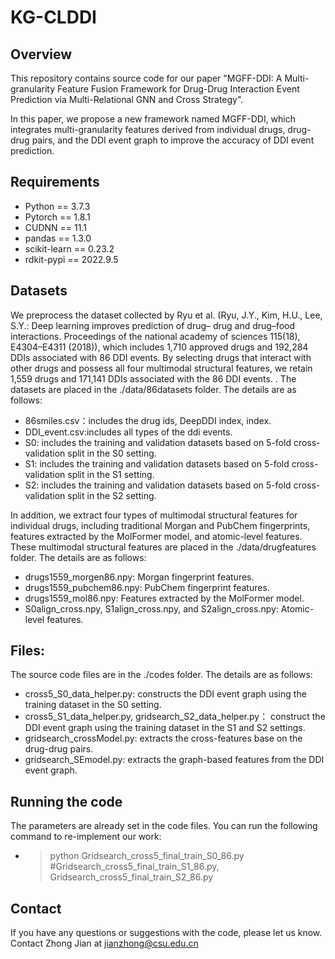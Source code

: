 # KG-CLDDI

## Overview

This repository contains source code for our paper "MGFF-DDI: A Multi-granularity Feature Fusion Framework for Drug-Drug Interaction Event Prediction via Multi-Relational GNN and Cross Strategy".

In this paper, we propose a new framework named MGFF-DDI, which integrates multi-granularity features derived from individual drugs, drug-drug pairs, and the DDI event graph to improve the accuracy of DDI event prediction. 

## Requirements

* Python == 3.7.3
* Pytorch == 1.8.1
* CUDNN == 11.1
* pandas == 1.3.0
* scikit-learn == 0.23.2
* rdkit-pypi == 2022.9.5
  
## Datasets
We preprocess the dataset collected by Ryu et al. (Ryu, J.Y., Kim, H.U., Lee, S.Y.: Deep learning improves prediction of drug–
drug and drug–food interactions. Proceedings of the national academy of sciences
115(18), E4304–E4311 (2018)), which includes 1,710 approved drugs and 192,284 DDIs associated with 86 DDI events. By selecting drugs that interact with other drugs and possess all four multimodal structural features, we retain 1,559 drugs and 171,141 DDIs associated with the 86 DDI events.
. The datasets are placed in the ./data/86datasets folder. The details are as follows:
* 86smiles.csv：includes the drug ids, DeepDDI index, index.
* DDI_event.csv:includes all types of the ddi events.
* S0: includes the training and validation datasets based on 5-fold cross-validation split in the S0 setting.
* S1: includes the training and validation datasets based on 5-fold cross-validation split in the S1 setting.
* S2: includes the training and validation datasets based on 5-fold cross-validation split in the S2 setting.

In addition, we extract four types of multimodal structural features for individual drugs, including traditional Morgan and PubChem fingerprints, features extracted by the MolFormer model, and atomic-level features. These multimodal structural features are placed in the ./data/drugfeatures folder. The details are as follows:
* drugs1559_morgen86.npy: Morgan fingerprint features.
* drugs1559_pubchem86.npy: PubChem fingerprint features.
* drugs1559_mol86.npy: Features extracted by the MolFormer model.
* S0align_cross.npy, S1align_cross.npy, and S2align_cross.npy: Atomic-level features.
  
## Files:
The source code files are in the ./codes folder. The details are as follows:
* cross5_S0_data_helper.py: constructs the DDI event graph using the training dataset in the S0 setting.
* cross5_S1_data_helper.py, gridsearch_S2_data_helper.py： construct the DDI event graph using the training dataset in the S1 and S2 settings.
* gridsearch_crossModel.py: extracts the cross-features base on the drug-drug pairs.
* gridsearch_SEmodel.py: extracts the graph-based features from the DDI event graph.
  
## Running the code

The parameters are already set in the code files. You can run the following command to re-implement our work:

* > python Gridsearch_cross5_final_train_S0_86.py #Gridsearch_cross5_final_train_S1_86.py, Gridsearch_cross5_final_train_S2_86.py

## Contact

If you have any questions or suggestions with the code, please let us know. Contact Zhong Jian at jianzhong@csu.edu.cn
